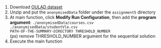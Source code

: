 1. Download [OULAD dataset](https://analyse.kmi.open.ac.uk/open_dataset)
2. Unzip and put the <code>anonymisedData</code> folder under the <code>assignment5</code> directory
3. At main function, click **Modify Run Configuration**, then add the **program argument**: <code>./anonymisedData/courses.csv ./anonymisedData/studentVle.csv PATH-OF-THE-SUMMARY-DIRECTORY THRESHOLD_NUMBER</code> <br>(ps) remove THRESHOLD_NUMBER argument for the sequential solution
4. Execute the main function
